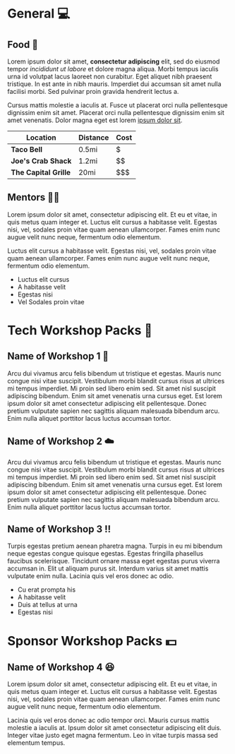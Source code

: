 # General 💻

## Food 🌮

Lorem ipsum dolor sit amet, **consectetur adipiscing** elit, sed do eiusmod tempor *incididunt ut labore* et dolore magna aliqua. Morbi tempus iaculis urna id volutpat lacus laoreet non curabitur. Eget aliquet nibh praesent tristique. In est ante in nibh mauris. Imperdiet dui accumsan sit amet nulla facilisi morbi. Sed pulvinar proin gravida hendrerit lectus a.

Cursus mattis molestie a iaculis at. Fusce ut placerat orci nulla pellentesque dignissim enim sit amet. Placerat orci nulla pellentesque dignissim enim sit amet venenatis. Dolor magna eget est lorem [ipsum dolor sit](https://github.com/).

| Location               | Distance | Cost |
|------------------------|----------|------|
| **Taco Bell**          | 0.5mi    | $    |
| **Joe's Crab Shack**   | 1.2mi    | $$   |
| **The Capital Grille** | 20mi     | $$$  |

## Mentors 🧑‍🏫

Lorem ipsum dolor sit amet, consectetur adipiscing elit. Et eu et vitae, in quis metus quam integer et. Luctus elit cursus a habitasse velit. Egestas nisi, vel, sodales proin vitae quam aenean ullamcorper. Fames enim nunc augue velit nunc neque, fermentum odio elementum.

Luctus elit cursus a habitasse velit. Egestas nisi, vel, sodales proin vitae quam aenean ullamcorper. Fames enim nunc augue velit nunc neque, fermentum odio elementum.

- Luctus elit cursus
- A habitasse velit
- Egestas nisi
- Vel Sodales proin vitae

# Tech Workshop Packs 🤖

## Name of Workshop 1 🛒

Arcu dui vivamus arcu felis bibendum ut tristique et egestas. Mauris nunc congue nisi vitae suscipit. Vestibulum morbi blandit cursus risus at ultrices mi tempus imperdiet. Mi proin sed libero enim sed. Sit amet nisl suscipit adipiscing bibendum. Enim sit amet venenatis urna cursus eget. Est lorem ipsum dolor sit amet consectetur adipiscing elit pellentesque. Donec pretium vulputate sapien nec sagittis aliquam malesuada bibendum arcu. Enim nulla aliquet porttitor lacus luctus accumsan tortor.

## Name of Workshop 2 ☁️

Arcu dui vivamus arcu felis bibendum ut tristique et egestas. Mauris nunc congue nisi vitae suscipit. Vestibulum morbi blandit cursus risus at ultrices mi tempus imperdiet. Mi proin sed libero enim sed. Sit amet nisl suscipit adipiscing bibendum. Enim sit amet venenatis urna cursus eget. Est lorem ipsum dolor sit amet consectetur adipiscing elit pellentesque. Donec pretium vulputate sapien nec sagittis aliquam malesuada bibendum arcu. Enim nulla aliquet porttitor lacus luctus accumsan tortor.

## Name of Workshop 3 ‼️

Turpis egestas pretium aenean pharetra magna. Turpis in eu mi bibendum neque egestas congue quisque egestas. Egestas fringilla phasellus faucibus scelerisque. Tincidunt ornare massa eget egestas purus viverra accumsan in. Elit ut aliquam purus sit. Interdum varius sit amet mattis vulputate enim nulla. Lacinia quis vel eros donec ac odio.

- Cu erat prompta his
- A habitasse velit
- Duis at tellus at urna
- Egestas nisi

# Sponsor Workshop Packs 💵

## Name of Workshop 4 😆

Lorem ipsum dolor sit amet, consectetur adipiscing elit. Et eu et vitae, in quis metus quam integer et. Luctus elit cursus a habitasse velit. Egestas nisi, vel, sodales proin vitae quam aenean ullamcorper. Fames enim nunc augue velit nunc neque, fermentum odio elementum.

Lacinia quis vel eros donec ac odio tempor orci. Mauris cursus mattis molestie a iaculis at. Ipsum dolor sit amet consectetur adipiscing elit duis. Integer vitae justo eget magna fermentum. Leo in vitae turpis massa sed elementum tempus.
